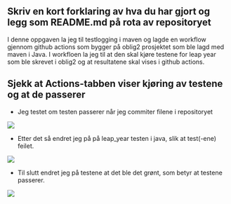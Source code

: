 ## Skriv en kort forklaring av hva du har gjort og legg som README.md på rota av repositoryet

I denne oppgaven la jeg til testlogging i maven og lagde en workflow gjennom github actions som bygger på oblig2 prosjektet som ble lagd med maven i Java. I workfloen la jeg til at den skal kjøre testene for leap year som ble skrevet i oblig2 og at resultatene skal vises i github actions.
 
## Sjekk at Actions-tabben viser kjøring av testene og at de passerer

* Jeg testet om testen passerer når jeg commiter filene i repositoryet
<img src="https://imgur.com/GsWEI7p.png">

* Etter det så endret jeg på på leap_year testen i java, slik at test(-ene) feilet. 
<img src="https://imgur.com/3qxAXdR.png">

* Til slutt endret jeg på testene at det ble det grønt, som betyr at testene passerer.
<img src="https://imgur.com/Rx4lJEG.png">

     
